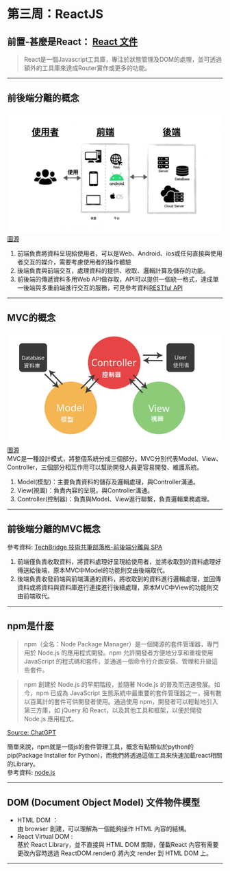 # 第三周：ReactJS
## 前置-甚麼是React： [React 文件](https://zh-hant.reactjs.org/)
> React是一個Javascript工具庫，專注於狀態管理及DOM的處理，並可透過額外的工具庫來達成Router實作或更多的功能。  
--- 

## 前後端分離的概念
![前後端概念圖](images/Front-BackEnd.png)
[圖源](https://ithelp.ithome.com.tw/articles/10231011)  
1. 前端負責將資料呈現給使用者，可以是Web、Android、ios或任何直接與使用者交互的媒介，需要考慮使用者的操作體驗  
2. 後端負責與前端交互，處理資料的提供、收取、邏輯計算及儲存的功能。
3. 前後端的傳遞資料多用Web API做存取，API可以提供一個統一格式，達成單一後端與多重前端進行交互的服務，可見參考資料[RESTful API](https://aws.amazon.com/tw/what-is/restful-api/)  
---  

## MVC的概念  
![MVC概念圖](images/MVC-infolight.png)  
[圖源](https://bak.infolight.com/new/ShareDetail.aspx?DocumentID=NDUz)  
MVC是一種設計模式，將整個系統分成三個部分。MVC分別代表Model、View、Controller，三個部分相互作用可以幫助開發人員更容易開發、維護系統。    
1. Model(模型)：主要負責資料的儲存及邏輯處理，與Controller溝通。  
2. View(視圖)：負責內容的呈現，與Controller溝通。  
3. Controller(控制器)：負責與Model、View進行聯繫，負責邏輯業務處理。    
---  

## 前後端分離的MVC概念
參考資料: [TechBridge 技術共筆部落格-前後端分離與 SPA](https://blog.techbridge.cc/2017/09/16/frontend-backend-mvc/)  
1. 前端僅負責收取資料，將資料處理好呈現給使用者，並將收取到的資料處理好傳送給後端，原本MVC中Model的功能則交由後端取代。  
2. 後端負責收發前端與前端溝通的資料，將收取到的資料進行邏輯處理，並回傳資料或將資料與資料庫進行連接進行後續處理，原本MVC中View的功能則交由前端取代。  
---  

## npm是什麼  
> npm（全名：Node Package Manager）是一個開源的套件管理器，專門用於 Node.js 的應用程式開發。npm 允許開發者方便地分享和重複使用 JavaScript 的程式碼和套件，並通過一個命令行介面安裝、管理和升級這些套件。

> npm 創建於 Node.js 的早期階段，並隨著 Node.js 的普及而迅速發展。如今，npm 已成為 JavaScript 生態系統中最重要的套件管理器之一，擁有數以百萬計的套件可供開發者使用。通過使用 npm，開發者可以輕鬆地引入第三方庫，如 jQuery 和 React，以及其他工具和框架，以便於開發 Node.js 應用程式。  

[Source: ChatGPT](chat.openai.com)

簡單來說，npm就是一個js的套件管理工具，概念有點類似於python的pip(Package Installer for Python)，而我們將透過這個工具來快速加載react相關的Library。  
參考資料: [node.js](https://nodejs.org/zh-tw)  

---  
## DOM (Document Object Model) 文件物件模型
* HTML DOM ：  
    由 browser 創建，可以理解為一個能夠操作 HTML 內容的結構。  
* React Virtual DOM :  
    基於 React Library，並不直接與 HTML DOM 關聯，僅載React 內容有需要更改內容時透過 ReactDOM.render() 將內文 render 到 HTML DOM 上。  

---  
